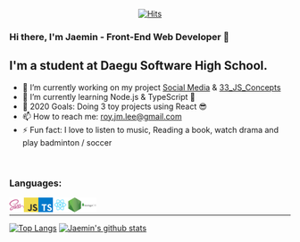<div align="center">
  
[![Hits](https://hits.seeyoufarm.com/api/count/incr/badge.svg?url=https%3A%2F%2Fgithub.com%2Fjaem1n207)](https://hits.seeyoufarm.com)

</div>

### Hi there, I'm Jaemin - Front-End Web Developer 👋

## I'm a student at Daegu Software High School. 
- 🔭 I’m currently working on my project [Social Media](https://github.com/jaem1n207/SocialMedia) & [33_JS_Concepts](https://github.com/jaem1n207/33_JS_Concepts)
- 🌱 I’m currently learning Node.js & TypeScript 🤣
- 🥅 2020 Goals: Doing 3 toy projects using React 😎
- 📫 How to reach me: roy.jm.lee@gmail.com
- ⚡ Fun fact: I love to listen to music, Reading a book, watch drama and play badminton / soccer

<br />

### Languages: 

<img align="left" alt="" width="26px" src="https://raw.githubusercontent.com/github/explore/80688e429a7d4ef2fca1e82350fe8e3517d3494d/topics/sass/sass.png" />
<img align="left" alt="" width="26px" src="https://raw.githubusercontent.com/github/explore/80688e429a7d4ef2fca1e82350fe8e3517d3494d/topics/javascript/javascript.png" />
<img align="left" alt="" width="26px" src="https://raw.githubusercontent.com/github/explore/80688e429a7d4ef2fca1e82350fe8e3517d3494d/topics/typescript/typescript.png" />
<img align="left" alt="" width="26px" src="https://raw.githubusercontent.com/github/explore/80688e429a7d4ef2fca1e82350fe8e3517d3494d/topics/react/react.png" />
<img align="left" alt="" width="26px" src="https://user-images.githubusercontent.com/50766847/90458103-65c44080-e138-11ea-9e27-8a6482449308.png" />
<img align="left" alt="" width="26px" src="https://raw.githubusercontent.com/github/explore/80688e429a7d4ef2fca1e82350fe8e3517d3494d/topics/nodejs/nodejs.png" />
<img align="left" alt="" width="26px" src="https://raw.githubusercontent.com/github/explore/80688e429a7d4ef2fca1e82350fe8e3517d3494d/topics/mongodb/mongodb.png" />

<br />
<hr />

[![Top Langs](https://github-readme-stats.vercel.app/api/top-langs/?username=jaem1n207)](https://github.com/jaem1n207/github-readme-stats)
[![Jaemin's github stats](https://github-readme-stats.vercel.app/api?username=jaem1n207&&show_icons=true&theme=dracula)](https://github.com/jaem1n207/github-readme-stats)

</div>

</div>

<!--
**jaem1n207/jaem1n207** is a ✨ _special_ ✨ repository because its `README.md` (this file) appears on your GitHub profile
